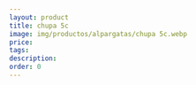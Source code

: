 ```yaml
---
layout: product
title: chupa 5c
image: img/productos/alpargatas/chupa 5c.webp
price: 
tags: 
description: 
order: 0
---
```

